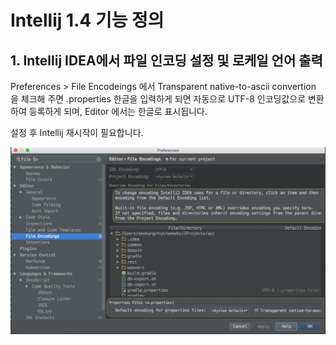 # Intellij 1.4 기능 정의

## 1. Intellij IDEA에서 파일 인코딩 설정 및 로케일 언어 출력

Preferences > File Encodeings 에서  Transparent native-to-ascii convertion 을 체크해 주면 .properties 한글을 입력하게 되면 자동으로  UTF-8  인코딩값으로 변환하여 등록하게 되며,  Editor 에서는 한글로 표시됩니다.

설정 후 Intellij 재시작이 필요합니다.

![File Encodings](images/new_01_01.jpg)

